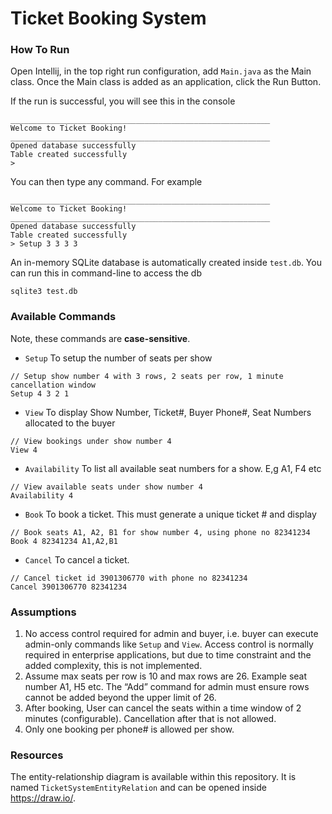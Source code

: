 # Ticket Booking System

### How To Run
Open Intellij, in the top right run configuration, add `Main.java` as the Main class. Once the Main class is added as an application, click the Run Button. 

If the run is successful, you will see this in the console
```
__________________________________________________________
Welcome to Ticket Booking!
__________________________________________________________
Opened database successfully
Table created successfully
> 
```
You can then type any command. For example
```$xslt
__________________________________________________________
Welcome to Ticket Booking!
__________________________________________________________
Opened database successfully
Table created successfully
> Setup 3 3 3 3
```
An in-memory SQLite database is automatically created inside `test.db`. You can run this in command-line to access the db
```$xslt
sqlite3 test.db
```
### Available Commands
Note, these commands are <b>case-sensitive</b>.

* `Setup` To setup the number of seats per show
```$xslt
// Setup show number 4 with 3 rows, 2 seats per row, 1 minute cancellation window
Setup 4 3 2 1
```

* `View` To display Show Number, Ticket#, Buyer Phone#, Seat Numbers allocated to the buyer
```$xslt
// View bookings under show number 4
View 4
```

* `Availability` To list all available seat numbers for a show. E,g A1, F4 etc
```$xslt
// View available seats under show number 4
Availability 4
```

* `Book` To book a ticket. This must generate a unique ticket # and display
```$xslt
// Book seats A1, A2, B1 for show number 4, using phone no 82341234 
Book 4 82341234 A1,A2,B1
```

* `Cancel` To cancel a ticket.
```$xslt
// Cancel ticket id 3901306770 with phone no 82341234
Cancel 3901306770 82341234
```
### Assumptions

1) No access control required for admin and buyer, i.e. buyer can execute admin-only commands like `Setup` and `View`. Access control is normally required in enterprise applications, but due to time constraint and the added complexity, this is not implemented.
2) Assume max seats per row is 10 and max rows are 26. Example seat number A1,  H5 etc. The “Add” command for admin must ensure rows cannot be added beyond the upper limit of 26.
3) After booking, User can cancel the seats within a time window of 2 minutes (configurable).   Cancellation after that is not allowed.
4) Only one booking per phone# is allowed per show.

### Resources
The entity-relationship diagram is available within this repository. It is named `TicketSystemEntityRelation` and can be opened inside <https://draw.io/>. 